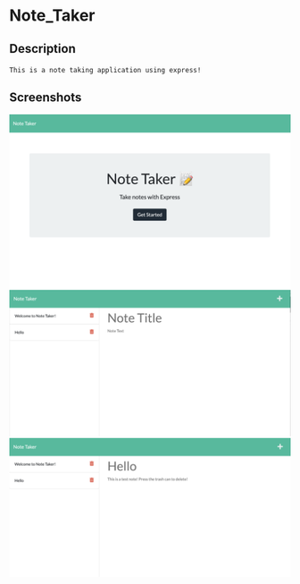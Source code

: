 # Note_Taker

## Description
    This is a note taking application using express!

## Screenshots
![Alt text](/public/assets/images/Landing.png "Optional Title")
![Alt text](/public/assets/images/noteHome.png "Optional Title")
![Alt text](/public/assets/images/Tips.png "Optional Title")
